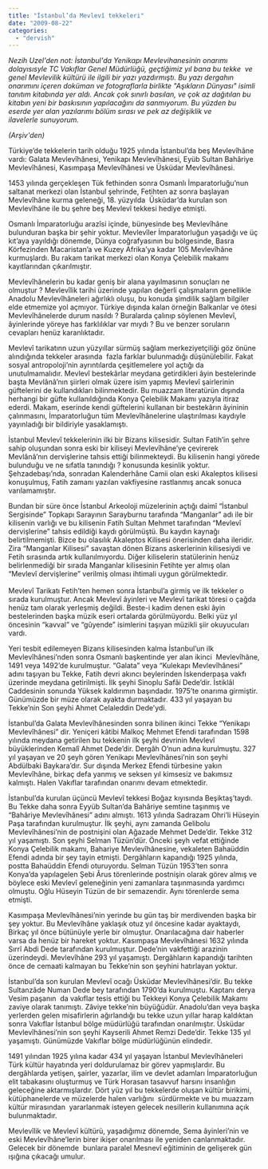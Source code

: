 ```yaml
---
title: "İstanbul’da Mevlevî tekkeleri"
date: "2009-08-22"
categories: 
  - "dervish"
---
```


_Nezih Uzel'den not: İstanbul'da Yenikapı Mevlevihanesinin onarımı dolayısısyle TC Vakıflar Genel Müdürlüğü, geçtiğimiz yıl bana bu tekke  ve genel Mevlevilik kültürü ile ilgili bir yazı yazdırmıştı. Bu yazı dergahın onarımını içeren doküman ve fotograflarla birlikte "Aşıkların Dünyası" isimli tanıtım kitabında yer aldı. Ancak çok sınırlı basılan, ve çok az dağıtılan bu kitabın yeni bir baskısının yapılacağını da sanmıyorum. Bu yüzden bu eserde yer alan yazılarımı bölüm sırası ve pek az değişiklik ve ilavelerle sunuyorum._  

_(Arşiv'den)_

Türkiye’de tekkelerin tarih olduğu 1925 yılında İstanbul’da beş Mevlevîhâne vardı: Galata Mevlevîhânesi, Yenikapı Mevlevîhânesi, Eyüb Sultan Bahâriye Mevlevîhânesi, Kasımpaşa Mevlevîhânesi ve Üsküdar Mevlevîhânesi.

1453 yılında gerçekleşen Tük fethinden sonra Osmanlı İmparatorluğu’nun saltanat merkezi olan İstanbul şehrinde, Fetihten az sonra başlayan Mevlevîhâne kurma geleneği, 18. yüzyılda  Üsküdar’da kurulan son Mevlevîhâne ile bu şehre beş Mevlevî tekkesi hediye etmişti.

Osmanlı İmparatorluğu arazîsi içinde, bünyesinde beş Mevlevîhâne bulunduran başka bir şehir yoktur. Mevlevîler İmparatorluğun yaşadığı ve üç kıt’aya yayıldığı dönemde, Dünya coğrafyasının bu bölgesinde, Basra Körfezinden Macaristan’a ve Kuzey Afrika’ya kadar 105 Mevlevîhâne kurmuşlardı. Bu rakam tarikat merkezi olan Konya Çelebilik makamı kayıtlarından çıkarılmıştır.

Mevlevîhânelerin bu kadar geniş bir alana yayılmasının sonuçları ne olmuştur ? Mevlevîlik tarihi üzerinde yapılan değerli çalışmaların genellikle Anadolu Mevlevîhâneleri ağırlıklı oluşu, bu konuda şimdilik sağlam bilgiler elde etmemize yol açmıyor. Türkiye dışında kalan örneğin Balkanlar ve ötesi Mevlevîhânelerde durum nasıldı ? Buralarda çalınıp söylenen Mevlevî, âyinlerinde yöreye has farklılıklar var mıydı ? Bu ve benzer soruların cevapları henüz karanlıktadır.

Mevlevî tarikatınn uzun yüzyıllar sürmüş sağlam merkeziyetçiliği göz önüne alındığında tekkeler arasında  fazla farklar bulunmadığı düşünülebilir. Fakat sosyal antropoloji’nin ayrıntılarda çeşitlemelere yol açtığı da unutulmamalıdır. Mevlevî bestekârlar meydana getirdikleri âyin bestelerinde başta Mevlânâ’nın şiirleri olmak üzere isim yapmış Mevlevî şairlerinin güftelerini de kullandıkları bilinmektedir. Bu muazzam literatürün dışında herhangi bir güfte kullanıldığında Konya Çelebilik Makamı yazıyla itiraz ederdi. Makam, eserinde kendi güftelerini kullanan bir bestekârın âyininin çalınmasını, İmparatorluğun tüm Mevlevîhânelerine ulaştırılması kaydıyle yayınladığı bir bildiriyle yasaklamıştı.    

İstanbul Mevlevî tekkelerinin ilki bir Bizans kilisesidir. Sultan Fatih’in şehre sahip oluşundan sonra eski bir kiliseyi Mevlevîhâne’ye çevirerek Mevlânâ’nın dervişlerine tahsis ettiği bilinmekteydi. Bu kilisenin hangi yörede bulunduğu ve ne sıfatla tanındığı ? konusunda kesinlik yoktur. Şehzadebaşı’nda, sonradan Kalenderhâne Camii olan eski Akaleptos kilisesi konuşulmuş, Fatih zamanı yazılan vakfiyesine rastlanmış ancak sonuca varılamamıştır.

Bundan bir süre önce İstanbul Arkeoloji müzelerinin açtığı daimî “İstanbul Sergisinde” Topkapı Sarayının Sarayburnu tarafında “Manganlar” adı ile bir kilisenin varlığı ve bu kilisenin Fatih Sultan Mehmet tarafından “Mevlevî dervişlerine” tahsis edildiği kaydı görülmüştü. Bu kaydın kaynağı belirtilmemişti. Bizce bu olasılık Akaleptos Kilisesi önerisinden daha ileridir. Zira “Manganlar Kilisesi” savaştan dönen Bizans askerlerinin kilisesiydi ve Fetih sırasında artık kullanılmıyordu. Diğer kiliselerin statülerinin henüz belirlenmediği bir sırada Manganlar kilisesinin Fetihte yer almış olan “Mevlevî dervişlerine” verilmiş olması ihtimali uygun görülmektedir.  
   
Mevlevî Tarikatı Fetih’ten hemen sonra İstanbul’a girmiş ve ilk tekkeler o sırada kurulmuştur. Ancak Mevlevî âyinleri ve Mevlevî tarikat töresi o çağda henüz tam olarak yerleşmiş değildi. Beste-i kadim denen eski âyin bestelerinden başka müzik eseri ortalarda görülmüyordu. Belki yüz yıl öncesinin “kavval” ve “gûyende” isimlerini taşıyan müzikli şiir okuyucuları vardı. 

Yeri tesbit edilemeyen Bizans kilisesinden kalma İstanbul’un ilk Mevlevîhânesi’nden sonra Osmanlı başkentinde yer alan ikinci  Mevlevîhâne, 1491 veya 1492’de kurulmuştur. “Galata” veya “Kulekapı Mevlevîhânesi” adını taşıyan bu Tekke, Fatih devri akıncı beylerinden İskenderpaşa vakfı üzerinde meydana getirilmişti. İlk şeyhi Sinoplu Safâi Dede’dir. İstiklâl Caddesinin sonunda Yüksek kaldırımın başındadır. 1975’te onarıma girmiştir. Günümüzde bir müze olarak ayakta durmaktadır. 433 yıl yaşayan bu Tekke’nin Son şeyhi Ahmet Celaleddin Dede’ydi.

İstanbul’da Galata Mevlevîhânesinden sonra bilinen ikinci Tekke “Yenikapı Mevlevîhânesi” dir. Yeniçeri kâtibi Malkoç Mehmet Efendi tarafından 1598  yılında meydana getirilen bu tekkenin ilk şeyhi devrinin Mevlevî büyüklerinden Kemalî Ahmet Dede’dir. Dergâh O’nun adına kurulmuştu. 327 yıl yaşayan ve 20 şeyh gören Yenikapı Mevlevîhânesi’nin son şeyhi Abdülbaki Baykara’dır. Sur dışında Merkez Efendi türbesine yakın Mevlevîhâne, birkaç defa yanmış ve seksen yıl kimsesiz ve bakımsız kalmıştı. Halen Vakıflar tarafından onarımı devam etmektedir.    

İstanbul’da kurulan üçüncü Mevlevî tekkesi Boğaz kıyısında Beşiktaş’taydı. Bu Tekke daha sonra Eyyüb Sultan’da Bahâriye semtine taşınmış ve “Bahâriye Mevlevîhânesi” adını almıştı. 1613 yılında Sadrazam Ohri’li Hüseyin Paşa tarafından kurulmuştur. İlk şeyhi, aynı zamanda Gelibolu Mevlevîhânesi’nin de postnişini olan Ağazade Mehmet Dede’dir. Tekke 312 yıl yaşamıştı. Son şeyhi Selman Tüzün’dür. Önceki şeyh vefat ettiğinde Konya Çelebilik makamı, Bahariye Mevlevîhânesine, vekaleten Bahaüddin Efendi adında bir şey tayin etmişti. Dergâhların kapandığı 1925 yılında, postta Bahaüddin Efendi oturuyordu. Selman Tüzün 1953’ten sonra Konya’da yapılagelen Şebi Ârus törenlerinde postnişin olarak görev almış ve  böylece eski Mevlevî geleneğinin yeni zamanlara taşınmasında yardımcı olmuştu. Oğlu Hüseyin Tüzün de bir semazendir. Aynı törenlerde sema etmişti.  

Kasımpaşa Mevlevîhânesi’nin yerinde bu gün taş bir merdivenden başka bir şey yoktur. Bu Mevlevîhâne yaklaşık otuz yıl öncesine kadar ayaktaydı, Birkaç yıl önce bütünüyle yerle bir olmuştur. Onarılacağına dair haberler varsa da henüz bir hareket yoktur. Kasımpaşa Mevlevîhânesi 1632 yılında Sırrî Abdi Dede tarafından kurulmuştur. Dede’nin vakfettiği arazinin üzerindeydi. Mevlevîhâne 293 yıl yaşamıştı. Dergâhların kapandığı tarihten önce de cemaati kalmayan bu Tekke’nin son şeyhini hatırlayan yoktur.   

İstanbul’da son kurulan Mevlevî ocağı Üsküdar Mevlevîhânesi’dir. Bu tekke Sultanzâde Numan Dede bey tarafından 1790’da kurulmuştu. Kaptanı derya Vesim paşanın  da vakıflar tesis ettiği bu Tekkeyi Konya Çelebilik Makamı zaviye olarak tanımıştı. Zâviye tekke’nin büyüğüdür. Anadolu’dan veya başka yerlerden gelen misafirlerin ağırlandığı bu tekke uzun yıllar harap kaldıktan sonra Vakıflar İstanbul bölge müdürlüğü tarafından onarılmıştır. Üsküdar Mevlevîhânesi’nin son şeyhi Kayserili Ahmet Remzi Dede’dir. Tekke 135 yıl yaşamıştı. Günümüzde Vakıflar bölge müdürlüğünün elindedir.  

1491 yılından 1925 yılına kadar 434 yıl yaşayan İstanbul Mevlevîhâneleri Türk kültür hayatında yeri doldurulamaz bir görev yapmışlardır. Bu dergâhlarda yetişen, şairler, yazarlar, ilim ve devlet adamları İmparatorluğun elit tabakasını oluşturmuş ve Türk Horasan tasavvuf harsını insanlığın geleceğine aktarmışlardır. Dört yüz yıl bu tekkelerde oluşan kültür birikimi, kütüphanelerde ve müzelerde halen varlığını  sürdürmekte ve bu muazzam kültür mirasından  yararlanmak isteyen gelecek nesillerin kullanımına açık bulunmaktadır.  

Mevlevîlik ve Mevlevî kültürü, yaşadığımız dönemde, Sema âyinleri’nin ve eski Mevlevîhâne’lerin birer ikişer onarılması ile yeniden canlanmaktadır. Gelecek bir dönemde  bunlara paralel Mesnevî eğitiminin de gelişerek gün ışığına çıkacağı umulur.
